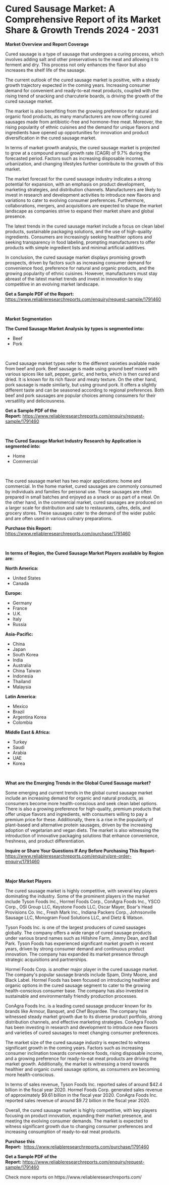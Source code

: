 <p><h1>Cured Sausage Market: A Comprehensive Report of its Market Share & Growth Trends 2024 - 2031</h1></p><p><strong>Market Overview and Report Coverage</strong></p>
<p><p>Cured sausage is a type of sausage that undergoes a curing process, which involves adding salt and other preservatives to the meat and allowing it to ferment and dry. This process not only enhances the flavor but also increases the shelf life of the sausage.</p><p>The current outlook of the cured sausage market is positive, with a steady growth trajectory expected in the coming years. Increasing consumer demand for convenient and ready-to-eat meat products, coupled with the rising trend of snacking and charcuterie boards, is driving the growth of the cured sausage market.</p><p>The market is also benefiting from the growing preference for natural and organic food products, as many manufacturers are now offering cured sausages made from antibiotic-free and hormone-free meat. Moreover, the rising popularity of ethnic cuisines and the demand for unique flavors and ingredients have opened up opportunities for innovation and product diversification in the cured sausage market.</p><p>In terms of market growth analysis, the cured sausage market is projected to grow at a compound annual growth rate (CAGR) of 9.7% during the forecasted period. Factors such as increasing disposable incomes, urbanization, and changing lifestyles further contribute to the growth of this market.</p><p>The market forecast for the cured sausage industry indicates a strong potential for expansion, with an emphasis on product development, marketing strategies, and distribution channels. Manufacturers are likely to invest in research and development activities to introduce new flavors and variations to cater to evolving consumer preferences. Furthermore, collaborations, mergers, and acquisitions are expected to shape the market landscape as companies strive to expand their market share and global presence.</p><p>The latest trends in the cured sausage market include a focus on clean label products, sustainable packaging solutions, and the use of high-quality ingredients. Consumers are increasingly seeking healthier options and seeking transparency in food labeling, prompting manufacturers to offer products with simple ingredient lists and minimal artificial additives.</p><p>In conclusion, the cured sausage market displays promising growth prospects, driven by factors such as increasing consumer demand for convenience food, preference for natural and organic products, and the growing popularity of ethnic cuisines. However, manufacturers must stay abreast of the latest market trends and invest in innovation to stay competitive in an evolving market landscape.</p></p>
<p><strong>Get a Sample PDF of the Report:</strong> <a href="https://www.reliableresearchreports.com/enquiry/request-sample/1791460">https://www.reliableresearchreports.com/enquiry/request-sample/1791460</a></p>
<p>&nbsp;</p>
<p><strong>Market Segmentation</strong></p>
<p><strong>The Cured Sausage Market Analysis by types is segmented into:</strong></p>
<p><ul><li>Beef</li><li>Pork</li></ul></p>
<p>&nbsp;</p>
<p><p>Cured sausage market types refer to the different varieties available made from beef and pork. Beef sausage is made using ground beef mixed with various spices like salt, pepper, garlic, and herbs, which is then cured and dried. It is known for its rich flavor and meaty texture. On the other hand, pork sausage is made similarly, but using ground pork. It offers a slightly different taste and can be seasoned according to regional preferences. Both beef and pork sausages are popular choices among consumers for their versatility and deliciousness.</p></p>
<p><strong>Get a Sample PDF of the Report:</strong>&nbsp;<a href="https://www.reliableresearchreports.com/enquiry/request-sample/1791460">https://www.reliableresearchreports.com/enquiry/request-sample/1791460</a></p>
<p>&nbsp;</p>
<p><strong>The Cured Sausage Market Industry Research by Application is segmented into:</strong></p>
<p><ul><li>Home</li><li>Commercial</li></ul></p>
<p>&nbsp;</p>
<p><p>The cured sausage market has two major applications: home and commercial. In the home market, cured sausages are commonly consumed by individuals and families for personal use. These sausages are often prepared in small batches and enjoyed as a snack or as part of a meal. On the other hand, in the commercial market, cured sausages are produced on a larger scale for distribution and sale to restaurants, cafes, delis, and grocery stores. These sausages cater to the demand of the wider public and are often used in various culinary preparations.</p></p>
<p><strong>Purchase this Report:</strong>&nbsp; <a href="https://www.reliableresearchreports.com/purchase/1791460">https://www.reliableresearchreports.com/purchase/1791460</a></p>
<p>&nbsp;</p>
<p><strong>In terms of Region, the Cured Sausage Market Players available by Region are:</strong></p>
<p>
    <p> <strong> North America: </strong>
        <ul>
            <li>United States</li>
            <li>Canada</li>
        </ul>
        </p> 
    <p> <strong> Europe: </strong>
        <ul>
            <li>Germany</li>
            <li>France</li>
            <li>U.K.</li>
            <li>Italy</li>
            <li>Russia</li>
        </ul>
        </p> 
    <p> <strong> Asia-Pacific: </strong>
        <ul>
            <li>China</li>
            <li>Japan</li>
            <li>South Korea</li>
            <li>India</li>
            <li>Australia</li>
            <li>China Taiwan</li>
            <li>Indonesia</li>
            <li>Thailand</li>
            <li>Malaysia</li>
        </ul>
        </p> 
    <p> <strong> Latin America: </strong>
        <ul>
            <li>Mexico</li>
            <li>Brazil</li>
            <li>Argentina Korea</li>
            <li>Colombia</li>
        </ul>
        </p> 
    <p> <strong> Middle East & Africa: </strong>
        <ul>
            <li>Turkey</li>
            <li>Saudi</li>
            <li>Arabia</li>
            <li>UAE</li>
            <li>Korea</li>
        </ul>
    </p>
    </p>
<p>&nbsp;</p>
<p><strong>What are the Emerging Trends in the Global Cured Sausage market?</strong></p>
<p><p>Some emerging and current trends in the global cured sausage market include an increasing demand for organic and natural products, as consumers become more health-conscious and seek clean label options. There is also a growing preference for high-quality, premium products that offer unique flavors and ingredients, with consumers willing to pay a premium price for these. Additionally, there is a rise in the popularity of plant-based and alternative protein sausages, driven by the increasing adoption of vegetarian and vegan diets. The market is also witnessing the introduction of innovative packaging solutions that enhance convenience, freshness, and product differentiation.</p></p>
<p><strong>Inquire or Share Your Questions If Any Before Purchasing This Report</strong>- <a href="https://www.reliableresearchreports.com/enquiry/pre-order-enquiry/1791460">https://www.reliableresearchreports.com/enquiry/pre-order-enquiry/1791460</a></p>
<p>&nbsp;</p>
<p><strong>Major Market Players</strong></p>
<p><p>The cured sausage market is highly competitive, with several key players dominating the industry. Some of the prominent players in the market include Tyson Foods Inc., Hormel Foods Corp., ConAgra Foods Inc., YSCO Corp., OSI Group LLC, Keystone Foods LLC, Oscar Mayer, Boar's Head Provisions Co. Inc., Fresh Mark Inc., Indiana Packers Corp., Johnsonville Sausage LLC, Monogram Food Solutions LLC, and Dietz & Watson.</p><p>Tyson Foods Inc. is one of the largest producers of cured sausages globally. The company offers a wide range of cured sausage products under various brand names such as Hillshire Farm, Jimmy Dean, and Ball Park. Tyson Foods has experienced significant market growth in recent years, driven by strong consumer demand and continuous product innovation. The company has expanded its market presence through strategic acquisitions and partnerships.</p><p>Hormel Foods Corp. is another major player in the cured sausage market. The company's popular sausage brands include Spam, Dinty Moore, and Black Label. Hormel Foods has been focused on introducing healthier and organic options in the cured sausage segment to cater to the growing health-conscious consumer base. The company has also invested in sustainable and environmentally friendly production processes.</p><p>ConAgra Foods Inc. is a leading cured sausage producer known for its brands like Armour, Banquet, and Chef Boyardee. The company has witnessed steady market growth due to its diverse product portfolio, strong distribution channels, and effective marketing strategies. ConAgra Foods has been investing in research and development to introduce new flavors and varieties of cured sausages to meet changing consumer preferences.</p><p>The market size of the cured sausage industry is expected to witness significant growth in the coming years. Factors such as increasing consumer inclination towards convenience foods, rising disposable income, and a growing preference for ready-to-eat meat products are driving the market growth. Additionally, the market is witnessing a trend towards healthier and organic cured sausage options, as consumers are becoming more health-conscious.</p><p>In terms of sales revenue, Tyson Foods Inc. reported sales of around $42.4 billion in the fiscal year 2020. Hormel Foods Corp. generated sales revenue of approximately $9.61 billion in the fiscal year 2020. ConAgra Foods Inc. reported sales revenue of around $9.72 billion in the fiscal year 2020.</p><p>Overall, the cured sausage market is highly competitive, with key players focusing on product innovation, expanding their market presence, and meeting the evolving consumer demands. The market is expected to witness significant growth due to changing consumer preferences and increasing consumption of ready-to-eat meat products.</p></p>
<p><strong>Purchase this Report:</strong>&nbsp;&nbsp;<a href="https://www.reliableresearchreports.com/purchase/1791460">https://www.reliableresearchreports.com/purchase/1791460</a></p>
<p></p>
<p><strong>Get a Sample PDF of the Report:</strong>&nbsp;<a href="https://www.reliableresearchreports.com/enquiry/request-sample/1791460">https://www.reliableresearchreports.com/enquiry/request-sample/1791460</a></p>
<p>Check more reports on https://www.reliableresearchreports.com/</p>